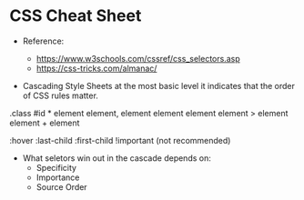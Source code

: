 # CSS Cheat Sheet

- Reference:
    - https://www.w3schools.com/cssref/css_selectors.asp
    - https://css-tricks.com/almanac/

- Cascading Style Sheets at the most basic level it indicates that the order of CSS rules matter. 

.class
#id
*
element
element, element
element element
element > element
element + element

:hover
:last-child
:first-child
!important (not recommended)

- What seletors win out in the cascade depends on:
    - Specificity
    - Importance
    - Source Order
    